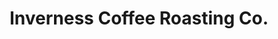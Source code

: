 ---
title: "Inverness Coffee Roasting Co."
url: /inverness/inverness-coffee-roasting-co/
shop: Kaffee
---